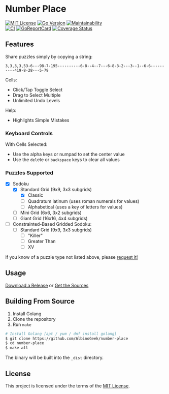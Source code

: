 # Number Place

[![MIT License](https://img.shields.io/github/license/AlbinoGeek/number-place.svg)](https://github.com/AlbinoGeek/number-place/blob/master/LICENSE)
[![Go Version](https://img.shields.io/github/go-mod/go-version/AlbinoGeek/number-place.svg)](https://github.com/AlbinoGeek/number-place)
[![Maintainability](https://api.codeclimate.com/v1/badges/be0523753694eee85927/maintainability)](https://codeclimate.com/github/AlbinoGeek/number-place/maintainability)  
[![CI](https://github.com/AlbinoGeek/number-place/workflows/CI/badge.svg?branch=main)](#)
[![GoReportCard](https://goreportcard.com/badge/github.com/AlbinoGeek/number-place)](https://goreportcard.com/report/github.com/AlbinoGeek/number-place)
[![Coverage Status](https://coveralls.io/repos/github/AlbinoGeek/number-place/badge.svg?branch=develop)](https://coveralls.io/github/AlbinoGeek/number-place?branch=develop)

## Features

Share puzzles simply by copying a string:

```
3,3,3,3,53-6---98-7-195----------6-8--4--7---6-8-3-2---3--1--6-6----------419-8-28---5-79
```

Cells:

- Click/Tap Toggle Select
- Drag to Select Multiple
- Unlimited Undo Levels

Help:

- Highlights Simple Mistakes

### Keyboard Controls

With Cells Selected:

- Use the alpha keys or numpad to set the center value
- Use the `del`ete or `backspace` keys to clear all values

### Puzzles Supported

- [X] Sodoku
  - [X] Standard Grid (9x9, 3x3 subgrids)
    - [X] Classic
    - [ ] Quadratum latinum (uses roman numerals for values)
    - [ ] Alphabetical (uses a key of letters for values)
  - [ ] Mini Grid (6x6, 3x2 subgrids)
  - [ ] Giant Grid (16x16, 4x4 subgrids)
- [ ] Constrainted-Based Gridded Sodoku:
  - [ ] Standard Grid (9x9, 3x3 subgrids)
    - [ ] "Killer"
    - [ ] Greater Than
    - [ ] XV

If you know of a puzzle type not listed above, please [request it!](https://github.com/AlbinoGeek/number-place/issues/new?assignees=AlbinoGeek&labels=enhancement&template=feature-request.md&title=%5BFEATURE+REQUEST%5D)

## Usage

[Download a Release](https://github.com/AlbinoGeek/number-place/releases) or [Get the Sources](#building-from-source)

## Building From Source

1. Install Golang
1. Clone the repository
1. Run `make`

```bash
# Install Golang [apt / yum / dnf install golang]
$ git clone https://github.com/AlbinoGeek/number-place
$ cd number-place
$ make all
```

The binary will be built into the `_dist` directory.

## License

This project is licensed under the terms of the [MIT License](/LICENSE).
